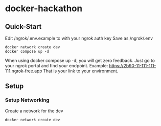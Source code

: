 # docker-hackathon


## Quick-Start

Edit /ngrok/.env.example to with your ngrok auth key
Save as /ngrok/.env

```
docker network create dev
docker compose up -d
```

When using docker compose up -d, you will get zero feedback.  Just go to your ngrok portal and find your endpoint.  Example: https://2b90-11-111-111-111.ngrok-free.app
That is your link to your environment.

## Setup

### Setup Networking

Create a network for the dev
```
docker network create dev
```

